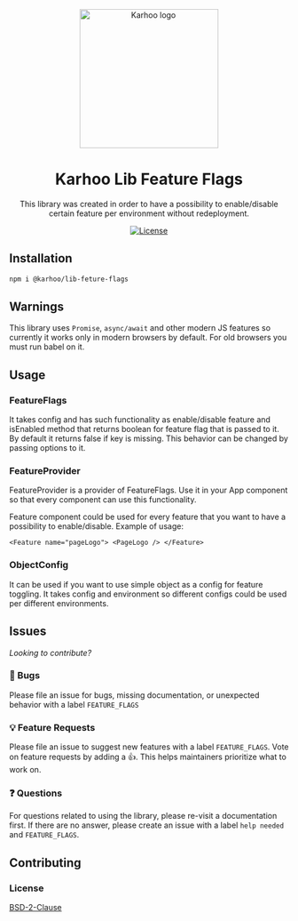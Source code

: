 <div align="center">
<a href="https://karhoo.com">
  <img
    alt="Karhoo logo"
    width="250px"
    src="https://cdn.karhoo.com/s/images/logos/karhoo_logo.png"
  />
</a>

<h1>Karhoo Lib Feature Flags</h1>

This library was created in order to have a possibility to enable/disable certain feature per environment without redeployment.

[![License](https://img.shields.io/badge/License-BSD%202--Clause-orange.svg)](https://opensource.org/licenses/BSD-2-Clause)

</div>

## Installation

```sh
npm i @karhoo/lib-feture-flags
```
## Warnings

This library uses `Promise`, `async/await` and other modern JS features so currently it works only in modern browsers by default. For old browsers you must run babel on it.

## Usage

### FeatureFlags

It takes config and has such functionality as enable/disable feature and isEnabled method that returns boolean for feature flag that is passed to it. By default it returns false if key is missing. This behavior can be changed by passing options to it.

### FeatureProvider

FeatureProvider is a provider of FeatureFlags. Use it in your App component so that every component can use this functionality.

Feature component could be used for every feature that you want to have a possibility to enable/disable. Example of usage:

`
<Feature name="pageLogo">
  <PageLogo />
</Feature>
`

### ObjectConfig

It can be used if you want to use simple object as a config for feature toggling. It takes config and environment so different configs could be used per different environments.

## Issues

_Looking to contribute?_

### 🐛 Bugs

Please file an issue for bugs, missing documentation, or unexpected behavior with a label `FEATURE_FLAGS`

### 💡 Feature Requests

Please file an issue to suggest new features with a label `FEATURE_FLAGS`. Vote on feature requests by adding
a 👍. This helps maintainers prioritize what to work on.

### ❓ Questions

For questions related to using the library, please re-visit a documentation first. If there are no answer, please create an issue with a label `help needed` and `FEATURE_FLAGS`.

## Contributing

### License

[BSD-2-Clause](../LICENSE)
